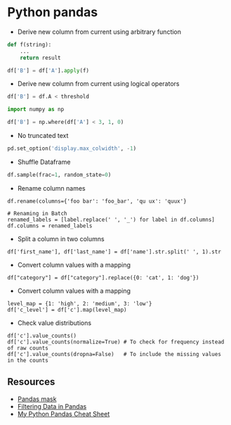 # Python pandas

* Derive new column from current using arbitrary function
```python
def f(string):
    ...
    return result

df['B'] = df['A'].apply(f)
```

* Derive new column from current using logical operators
```python
df['B'] = df.A < threshold
```

```python
import numpy as np

df['B'] = np.where(df['A'] < 3, 1, 0)
```

* No truncated text
```python
pd.set_option('display.max_colwidth', -1)
```

* Shuffle Dataframe
```python
df.sample(frac=1, random_state=0)
```

* Rename column names
```
df.rename(columns={'foo bar': 'foo_bar', 'qu ux': 'quux'}

# Renaming in Batch
renamed_labels = [label.replace(' ', '_') for label in df.columns]
df.columns = renamed_labels
```
* Split a column in two columns
```
df['first_name'], df['last_name'] = df['name'].str.split(' ', 1).str
```
* Convert column values with a mapping
```
df["category"] = df["category"].replace({0: 'cat', 1: 'dog'})
```
* Convert column values with a mapping
```
level_map = {1: 'high', 2: 'medium', 3: 'low'}
df['c_level'] = df['c'].map(level_map)
```
* Check value distributions
```
df['c'].value_counts()
df['c'].value_counts(normalize=True) # To check for frequency instead of raw counts
df['c'].value_counts(dropna=False)   # To include the missing values in the counts
```

## Resources

* [Pandas mask](https://pythonhealthcare.org/2018/04/07/30-using-masks-to-filter-data-and-perform-search-and-replace-in-numpy-and-pandas/)
* [Filtering Data in Pandas](https://levelup.gitconnected.com/filtering-data-in-pandas-c7b60d1e1301)
* [My Python Pandas Cheat Sheet](https://towardsdatascience.com/my-python-pandas-cheat-sheet-746b11e44368)
